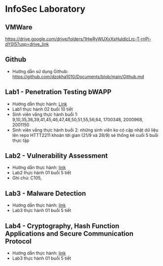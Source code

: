 # InfoSec Laboratory
## VMWare
https://drive.google.com/drive/folders/1HwRyWUXxXsHuIdlcLrc-T-rnPi-dY0I5?usp=drive_link
## Github
- Hướng dẫn sử dụng Github: https://github.com/dzokha1010/Documents/blob/main/Github.md
## Lab1 - Penetration Testing bWAPP
- Hướng dẫn thực hành: [Link](https://github.com/dzokha1010/Documents/blob/main/Confidence_Security_of_IS/Lab1_Penetration_Testing_bWAPP.md)
- Lab1 thực hành 02 buổi 10 tiết
- Sinh viên vắng thực hành buổi 1: 9,10,35,36,39,41,45,46,47,48,50,51,55,56,64, 1700348, 2000968, 2001150
- Sinh viên vắng thực hành buổi 2: những sinh viên ko có cập nhật dữ liệu lên repo HTTT2211 khoản tời gian (21/9 và 28/9) sẻ thống kê cuối 5 buổi thực tập
## Lab2 - Vulnerability Assessment
- Hướng dẫn thực hành: [link](https://github.com/dzokha1010/Documents/blob/main/Confidence_Security_of_IS/Lab2_Vulnerability_Assessment.md)
- Lab2 thực hành 01 buổi 5 tiết
- Ghi chú: C105, 
## Lab3 - Malware Detection
- Hướng dẫn thực hành: [link](https://github.com/dzokha1010/Documents/blob/main/Confidence_Security_of_IS/Lab3_Malware_Detection.md)
- Lab3 thực hành 01 buổi 5 tiết
## Lab4 - Cryptography, Hash Function Applications and Secure Communication Protocol
- Hướng dẫn thực hành: [link](https://github.com/dzokha1010/Documents/blob/main/Confidence_Security_of_IS/Lab4_Cryptography_Hash_Protocol.md)
- Lab3 thực hành 01 buổi 5 tiết
